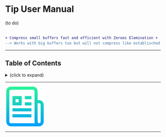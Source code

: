 # Tip User Manual

(to do)


```diff

+ Compress small buffers fast and efficient with Zeroes Elemination +
--> Works with big buffers too but will not compress like establisched zip tools ❗

```

---
<h2>Table of Contents</h2>
<details><summary>(click to expand)</summary><ol><!-- TABLE OF CONTENTS START -->

<!--
Table of Contents Generation:
* Install vsCode extension "Markdown TOC" from dumeng
* Use Shift-Command-P "markdownTOC:generate" to get the automatic numbering.
* replace "<a name" with "<a id"
* replace "##" followed by 2 spaces with "## "‚
-->

<!-- vscode-markdown-toc -->
<!-- vscode-markdown-toc-config
    numbering=true
    autoSave=true
    /vscode-markdown-toc-config -->
<!-- /vscode-markdown-toc -->

</div></ol></details><!-- TABLE OF CONTENTS END -->

---

![./images/logo.png](../images/logo.png)

---

<!--

With 2 reserved bytes, zA and fA is this possible:
* 1: 00                            Z1
* 2: 00 00                         Z2
* 3: 00 00 00                      Z3
* 4: 00 00 00 00                   Z1 zA
* 5: 00 00 00 00 00                zA Z1
* 6: 00 00 00 00 00 00             Z2 zA
* 7: 00 00 00 00 00 00 00          za Z2
* 8: 00 00 00 00 00 00 00 00       Z3 zA
* 9: 00 00 00 00 00 00 00 00 00    zA Z3
* 
* 1: FF                            FF
* 2: FF FF                         F2
* 3: FF FF FF                      F3
* 4: FF FF FF FF                   F4
* 5: FF FF FF FF FF                F2 fA
* 6: FF FF FF FF FF FF             fA F2
* 7: FF FF FF FF FF FF FF          F3 fA
* 8: FF FF FF FF FF FF FF FF       fA F3
* 9: FF FF FF FF FF FF FF FF FF    F4 fA
* A: FF FF FF FF FF FF FF FF FF FF fA F4

### How to reduce short buffers

* Lets imagine to have some reserved bytes like 00, Z1, Z2, Z3, Z4, F1==FF, F2, F3, F4
* 00 we want eleminate
* We replace 00...00 00 00 00 with Z1...Z4
* We replace 5...21 00 with Z1 Z1...Z4 Z4
* We replace 5...21 FF with F1 F1...F4 F4
* What if we have more than 21 00 or FF in a row? Probabli that is ok.
* We extract the remaining bytes. Example: x4 x3 00 00 x2 FF FF FF x1 x0, so we have x4 x3 x2 x1 x0
* x4...x0 is a 5 digit number N using 256 ciphers. We need to translate N into yn...y0 with 128 ciphers.
* This costs computing effort: x4*256^4 + ... x0*256^0
* N0/128 = N>>7 = yn
* N0-yn = N1 ... N1/128 y(n-1) ...
* We put yn...y0 into the place of x4...x0 and append the ciphers up to n.
* In general we translate 40 bit (x0...x4) into 42 bit (yn...y0), so yn is y5
* If we say all shortcut bytes have a MSB 0 and all y have a MSB 1 we can
* Use 127 schortcut bytes and replace common pattern with shortcut bytes.
* Then we take the x4...x0 and translate to y5...0 by just bit shifting
* No we have a sewuence with mixed MSB 0 or 1.
* To decompress we change y5...y0 (the bytes with MSB1) into x4...x0.
* We replce all shortcuts (the bytes with MSB0) and we are done.
* 00 is not used at all.
* 1...127 are shortcut bits.
* We take binary data and automatically determine a good shortcut set.
* The shortcut set is de-facto a pattern list.


 tiPack converts in to out and returns final lenth.

 Algorithm:
 * Start with tip list longest pattern and try to find a match inside in.
 * If a longest possible pattern match was found we have afterwards:
   - preBytes match postBytes
   - start over with preBytes and postBytes and so on until we cannot replace any pattern anymore
   - Then we have: xx xx p7 x p0 p0 xx xx xx for example, where pp are any pattern replace bytes,
     which all != 0 and all have MSB==0. The xx are the remaining bytes, which can have any values.
     Of course we need the position information like:

 (A) in:  xx xx xx xx xx xx xx xx xx xx xx xx xx xx xx xx
 (B) in:  xx xx P7 P7 P7 P7 xx P0 P0 P0 P0 P0 P0 xx xx xx
 (C) ref:  0  0  1  1  1  1  0  1  1  1  1  1  1  0  0  0
 (D) (in) xx xx      p7     xx    p0    p0       xx xx xx
 * (A) is in and (C) is the result of the first
 Using (C) we collect the remaing bytes: xx xx xx xx xx xx in this example
 We convert them to yy yy yy yy yy yy yy

Worst case length, when no compression is possible:

in | bits |     7-bits | out | delta to previous | out delta to in
--:|-----:|-----------:|----:|-------------------|------
 0 |    0 |  0 * 7 + 0 |   0 |                   |
 1 |    8 |  1 * 7 + 1 |   2 | +2                | 1
 2 |   16 |  2 * 7 + 2 |   3 | +1                | 1
 3 |   24 |  3 * 7 + 3 |   4 | +1                | 1
 4 |   32 |  4 * 7 + 4 |   5 | +1                | 1
 5 |   40 |  5 * 7 + 5 |   6 | +1                | 1
 6 |   48 |  6 * 7 + 6 |   7 | +1                | 1
 7 |   56 |  7 * 7 + 7 |   8 | +1                | 1
 8 |   64 |  9 * 7 + 1 |  10 | +2                | 2
 9 |   72 | 10 * 7 + 2 |  11 | +1                | 2
10 |   80 | 11 * 7 + 3 |  12 | +1                | 2
11 |   88 | 12 * 7 + 4 |  13 | +1                | 2
12 |   96 | 13 * 7 + 5 |  14 | +1                | 2
13 |  104 | 14 * 7 + 6 |  15 | +1                | 2
14 |  112 | 15 * 7 + 7 |  16 | +1                | 2
15 |  120 | 17 * 7 + 1 |  18 | +2                | 3
16 |  128 | 18 * 7 + 2 |  19 | +1                | 3
17 |  136 | 19 * 7 + 3 |  20 | +1                | 3
18 |  144 | 20 * 7 + 4 |  21 | +1                | 3
19 |  152 | 21 * 7 + 5 |  22 | +1                | 3
20 |  160 | 22 * 7 + 6 |  23 | +1                | 3
21 |  168 | 23 * 7 + 7 |  24 | +1                | 3
22 |  176 | 25 * 7 + 1 |  26 | +2                | 4
23 |  184 | 26 * 7 + 2 |  27 | +1                | 4


-->

